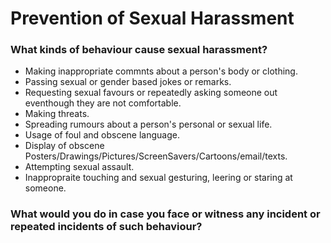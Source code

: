 # Prevention of Sexual Harassment

###  What kinds of behaviour cause sexual harassment?

* Making inappropriate commnts about a person's body or clothing.
* Passing sexual or gender based jokes or remarks.
* Requesting sexual favours or repeatedly asking someone out eventhough they are not comfortable.
* Making threats.
* Spreading rumours about a person's personal or sexual life.
* Usage of foul and obscene language.
* Display of obscene Posters/Drawings/Pictures/ScreenSavers/Cartoons/email/texts.
* Attempting sexual assault.
* Inappropraite touching and sexual gesturing, leering or staring at someone.  


### What would you do in case you face or witness any incident or repeated incidents of such behaviour?


